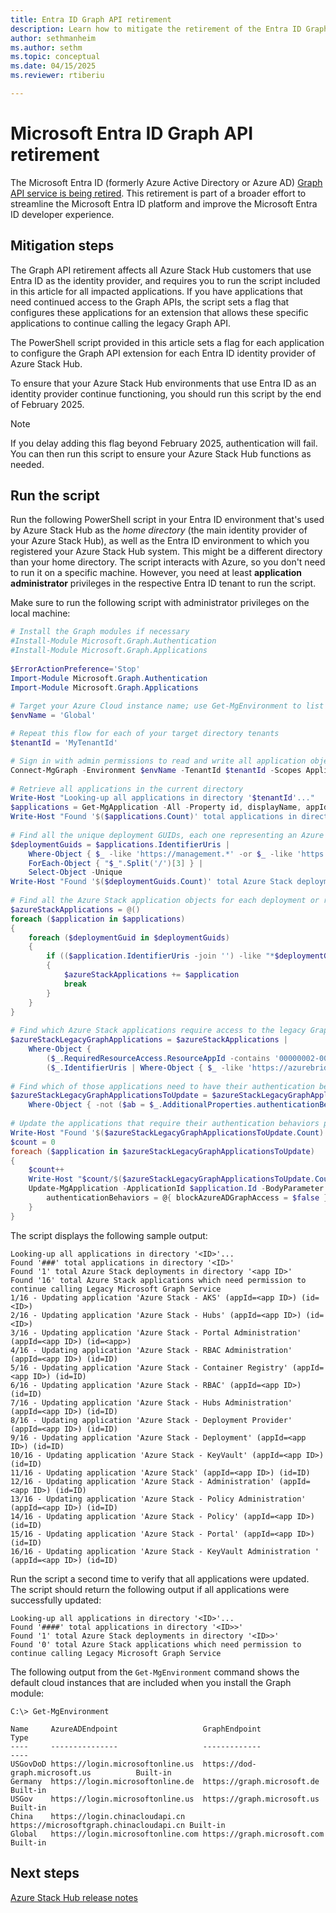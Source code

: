 ```yaml
---
title: Entra ID Graph API retirement
description: Learn how to mitigate the retirement of the Entra ID Graph API.
author: sethmanheim
ms.author: sethm
ms.topic: conceptual
ms.date: 04/15/2025
ms.reviewer: rtiberiu

---
```


# Microsoft Entra ID Graph API retirement

The Microsoft Entra ID (formerly Azure Active Directory or Azure AD) [Graph API service is being retired](https://techcommunity.microsoft.com/blog/microsoft-entra-blog/important-update-azure-ad-graph-api-retirement/4090534). This retirement is part of a broader effort to streamline the Microsoft Entra ID platform and improve the Microsoft Entra ID developer experience.

## Mitigation steps

The Graph API retirement affects all Azure Stack Hub customers that use Entra ID as the identity provider, and requires you to run the script included in this article for all impacted applications. If you have applications that need continued access to the Graph APIs, the script sets a flag that configures these applications for an extension that allows these specific applications to continue calling the legacy Graph API.

The PowerShell script provided in this article sets a flag for each application to configure the Graph API extension for each Entra ID identity provider of Azure Stack Hub.

To ensure that your Azure Stack Hub environments that use Entra ID as an identity provider continue functioning, you should run this script by the end of February 2025.

> [!NOTE]  
> If you delay adding this flag beyond February 2025, authentication will fail. You can then run this script to ensure your Azure Stack Hub functions as needed.

## Run the script

Run the following PowerShell script in your Entra ID environment that's used by Azure Stack Hub as the *home directory* (the main identity provider of your Azure Stack Hub), as well as the Entra ID environment to which you registered your Azure Stack Hub system. This might be a different directory than your home directory. The script interacts with Azure, so you don't need to run it on a specific machine. However, you need at least **application administrator** privileges in the respective Entra ID tenant to run the script.

Make sure to run the following script with administrator privileges on the local machine:

```powershell
# Install the Graph modules if necessary
#Install-Module Microsoft.Graph.Authentication
#Install-Module Microsoft.Graph.Applications
 
$ErrorActionPreference='Stop'
Import-Module Microsoft.Graph.Authentication
Import-Module Microsoft.Graph.Applications
 
# Target your Azure Cloud instance name; use Get-MgEnvironment to list available clouds and Add-MgEnvironment to add new ones as needed for custom private/secure clouds
$envName = 'Global'

# Repeat this flow for each of your target directory tenants
$tenantId = 'MyTenantId'

# Sign in with admin permissions to read and write all application objects
Connect-MgGraph -Environment $envName -TenantId $tenantId -Scopes Application.ReadWrite.All
 
# Retrieve all applications in the current directory
Write-Host "Looking-up all applications in directory '$tenantId'..."
$applications = Get-MgApplication -All -Property id, displayName, appId, identifierUris, requiredResourceAccess, authenticationBehaviors
Write-Host "Found '$($applications.Count)' total applications in directory '$tenantId'"
 
# Find all the unique deployment GUIDs, each one representing an Azure Stack deployment or registration in the current directory
$deploymentGuids = $applications.IdentifierUris |
    Where-Object { $_ -like 'https://management.*' -or $_ -like 'https://adminmanagement.*' -or $_ -like 'https://azurebridge.*' } |
    ForEach-Object { "$_".Split('/')[3] } |
    Select-Object -Unique
Write-Host "Found '$($deploymentGuids.Count)' total Azure Stack deployments or registrations in directory '$tenantId'"
 
# Find all the Azure Stack application objects for each deployment or registration
$azureStackApplications = @()
foreach ($application in $applications)
{
    foreach ($deploymentGuid in $deploymentGuids)
    {
        if (($application.IdentifierUris -join '') -like "*$deploymentGuid*")
        {
            $azureStackApplications += $application
            break
        }
    }
}
 
# Find which Azure Stack applications require access to the legacy Graph Service
$azureStackLegacyGraphApplications = $azureStackApplications |
    Where-Object {
        ($_.RequiredResourceAccess.ResourceAppId -contains '00000002-0000-0000-c000-000000000000') -or
        ($_.IdentifierUris | Where-Object { $_ -like 'https://azurebridge.*' }) }
 
# Find which of those applications need to have their authentication behaviors patched to allow access to legacy Graph
$azureStackLegacyGraphApplicationsToUpdate = $azureStackLegacyGraphApplications |
    Where-Object { -not ($ab = $_.AdditionalProperties.authenticationBehaviors) -or -not $ab.ContainsKey(($key='blockAzureADGraphAccess')) -or $ab[$key] }
 
# Update the applications that require their authentication behaviors patched to allow access to legacy Graph
Write-Host "Found '$($azureStackLegacyGraphApplicationsToUpdate.Count)' total Azure Stack applications which need permission to continue calling Legacy Microsoft Graph Service"
$count = 0
foreach ($application in $azureStackLegacyGraphApplicationsToUpdate)
{
    $count++
    Write-Host "$count/$($azureStackLegacyGraphApplicationsToUpdate.Count) - Updating application '$($application.DisplayName)' (appId=$($application.AppId)) (id=$($application.Id))"
    Update-MgApplication -ApplicationId $application.Id -BodyParameter @{
        authenticationBehaviors = @{ blockAzureADGraphAccess = $false }
    }
}
```

The script displays the following sample output:

```output
Looking-up all applications in directory '<ID>'... 
Found '###' total applications in directory '<ID>'
Found '1' total Azure Stack deployments in directory '<app ID>'
Found '16' total Azure Stack applications which need permission to continue calling Legacy Microsoft Graph Service
1/16 - Updating application 'Azure Stack - AKS' (appId=<app ID>) (id=<ID>)
2/16 - Updating application 'Azure Stack - Hubs' (appId=<app ID>) (id=<ID>)
3/16 - Updating application 'Azure Stack - Portal Administration' (appId=<app ID>) (id=<app>)
4/16 - Updating application 'Azure Stack - RBAC Administration' (appId=<app ID>) (id=ID)
5/16 - Updating application 'Azure Stack - Container Registry' (appId=<app ID>) (id=ID)
6/16 - Updating application 'Azure Stack - RBAC' (appId=<app ID>) (id=ID)
7/16 - Updating application 'Azure Stack - Hubs Administration' (appId=<app ID>) (id=ID)
8/16 - Updating application 'Azure Stack - Deployment Provider' (appId=<app ID>) (id=ID)
9/16 - Updating application 'Azure Stack - Deployment' (appId=<app ID>) (id=ID)
10/16 - Updating application 'Azure Stack - KeyVault' (appId=<app ID>) (id=ID)
11/16 - Updating application 'Azure Stack' (appId=<app ID>) (id=ID)
12/16 - Updating application 'Azure Stack - Administration' (appId=<app ID>) (id=ID)
13/16 - Updating application 'Azure Stack - Policy Administration' (appId=<app ID>) (id=ID)
14/16 - Updating application 'Azure Stack - Policy' (appId=<app ID>) (id=ID)
15/16 - Updating application 'Azure Stack - Portal' (appId=<app ID>) (id=ID)
16/16 - Updating application 'Azure Stack - KeyVault Administration ' (appId=<app ID>) (id=ID) 
```

Run the script a second time to verify that all applications were updated. The script should return the following output if all applications were successfully updated:

```output
Looking-up all applications in directory '<ID>'...
Found '####' total applications in directory '<ID>>'
Found '1' total Azure Stack deployments in directory '<ID>>'
Found '0' total Azure Stack applications which need permission to continue calling Legacy Microsoft Graph Service 
```

The following output from the `Get-MgEnvironment` command shows the default cloud instances that are included when you install the Graph module:

```output
C:\> Get-MgEnvironment

Name     AzureADEndpoint                   GraphEndpoint                           Type    
----     ---------------                   -------------                           ----    
USGovDoD https://login.microsoftonline.us  https://dod-graph.microsoft.us          Built-in
Germany  https://login.microsoftonline.de  https://graph.microsoft.de              Built-in
USGov    https://login.microsoftonline.us  https://graph.microsoft.us              Built-in
China    https://login.chinacloudapi.cn    https://microsoftgraph.chinacloudapi.cn Built-in
Global   https://login.microsoftonline.com https://graph.microsoft.com             Built-in
```

## Next steps

[Azure Stack Hub release notes](release-notes.md)
